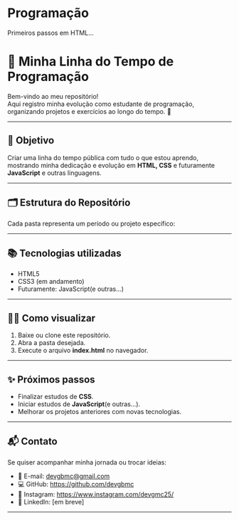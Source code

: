 # Programação
Primeiros passos em HTML...

# 📖 Minha Linha do Tempo de Programação

Bem-vindo ao meu repositório!  
Aqui registro minha evolução como estudante de programação, organizando projetos e exercícios ao longo do tempo. 🚀

---

## 📌 Objetivo
Criar uma linha do tempo pública com tudo o que estou aprendo, mostrando minha dedicação e evolução em **HTML, CSS** e futuramente **JavaScript** e outras linguagens.

---

## 🗂 Estrutura do Repositório
Cada pasta representa um período ou projeto específico:


---

## 📚 Tecnologias utilizadas
- HTML5  
- CSS3 (em andamento)  
- Futuramente: JavaScript(e outras...)

---

## 👨‍💻 Como visualizar
1. Baixe ou clone este repositório.
2. Abra a pasta desejada.
3. Execute o arquivo **index.html** no navegador.

---

## ✨ Próximos passos
- Finalizar estudos de **CSS**.  
- Iniciar estudos de **JavaScript**(e outras...).  
- Melhorar os projetos anteriores com novas tecnologias.

---

## 📬 Contato
Se quiser acompanhar minha jornada ou trocar ideias:  
- 📧 E-mail: devgbmc@gmail.com 
- 💻 GitHub: https://github.com/devgbmc
- 📸 Instagram: https://www.instagram.com/devgmc25/
- 💼 LinkedIn: [em breve]  
---
